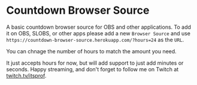 # Countdown Browser Source

A basic countdown browser source for OBS and other applications. To add it on OBS, SLOBS, or other apps please add a new `Browser Source` and use `https://countdown-browser-source.herokuapp.com/?hours=24` as the `URL`.

You can chnage the number of hours to match the amount you need.

It just accepts hours for now, but will add support to just add minutes or seconds.
Happy streaming, and don't forget to follow me on Twitch at [twitch.tv/itsprof](https://twitch.tv/itsprof).
